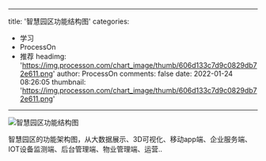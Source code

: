 
---
title: '智慧园区功能结构图'
categories: 
 - 学习
 - ProcessOn
 - 推荐
headimg: 'https://img.processon.com/chart_image/thumb/606d133c7d9c0829db72e611.png'
author: ProcessOn
comments: false
date: 2022-01-24 08:26:05
thumbnail: 'https://img.processon.com/chart_image/thumb/606d133c7d9c0829db72e611.png'
---

<div>   
<img class="thumb" alt="智慧园区功能结构图" src="https://img.processon.com/chart_image/thumb/606d133c7d9c0829db72e611.png" referrerpolicy="no-referrer">
<p>智慧园区的功能架构图，从大数据展示、3D可视化、移动app端、企业服务端、IOT设备监测端、后台管理端、物业管理端、运营..</p>  
</div>
            